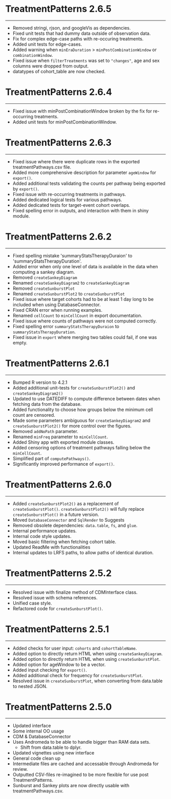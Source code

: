 # TreatmentPatterns 2.6.5
---------
* Removed stringi, rjson, and googleVis as dependencies.
* Fixed unit tests that had dummy data outside of observation data.
* Fix for complex edge-case paths with re-occuring treatments.
* Added unit tests for edge-cases.
* Added warning when `minEraDuration` > `minPostCombinationWindow` or `combinationWindow`.
* Fixed issue when `filterTreatments` was set to `"changes"`, age and sex columns were dropped from output.
* datatypes of cohort_table are now checked.

# TreatmentPatterns 2.6.4
---------
* Fixed issue with minPostCombinationWindow broken by the fix for re-occurring treatments.
* Added unit tests for minPostCombinationWindow.


# TreatmentPatterns 2.6.3
---------
* Fixed issue where there were duplicate rows in the exported treatmentPathways.csv file.
* Added more comprehensive description for parameter `ageWindow` for `export()`.
* Added additional tests validating the counts per pathway being exported by `export()`.
* Fixed issue with re-occurring treatments in pathways.
* Added dedicated logical tests for various pathways.
* Added dedicated tests for target-event cohort overlaps.
* Fixed spelling error in outputs, and interaction with them in shiny module.

# TreatmentPatterns 2.6.2
---------
* Fixed spelling mistake 'summaryStatsTherapyDuraion' to 'summaryStatsTherapyDuration'.
* Added error when only one level of data is available in the data when computing a sankey diagram.
* Removed `createSankeyDiagram`
* Renamed `createSankeyDiagram2` to `createSankeyDiagram`
* Removed `createSunburstPlot`
* Renamed `createSunburstPlot2` to `createSunburstPlot`
* Fixed issue where target cohorts had to be at least 1 day long to be included when using DatabaseConnector.
* Fixed CRAN error when running examples.
* Renamed `cellCount` to `minCellCount` in export documentation.
* Fixed issue where counts of pathways were not computed correctly.
* Fixed spelling error `summaryStatsTherapyDuraion` to `summaryStatsTherapyDuration`.
* Fixed issue in `export` where merging two tables could fail, if one was empty.


# TreatmentPatterns 2.6.1
---------
* Bumped R version to 4.2.1
* Added additional unit-tests for `createSunburstPlot2()` and `createSankeyDiagram2()`
* Updated to use DATEDIFF to compute difference between dates when fetching data from the database.
* Added functionality to choose how groups below the minimum cell count are censored.
* Made some parameters ambiguous for `createSankeyDiagram2` and `createSunburstPlot2()` for more control over the figures.
* Removed `addNoPath` parameter.
* Renamed `minFreq` parameter to `minCellCount`.
* Added Shiny app with exported module classes.
* Added censoring options of treatment pathways falling below the `minCellCount`.
* Simplified part of `computePathways()`.
* Significantly improved performance of `export()`.


# TreatmentPatterns 2.6.0
----------
* Added `createSunburstPlot2()` as a replacement of `createSunburstPlot()`. `createSunburstPlot2()` will fully replace `createSunburstPlot()` in a future version.
* Moved `DatabaseConnector` and `SqlRender` to Suggests
* Removed obsolete dependencies: `data.table`, `fs`, and `glue`.
* Internal performance updates.
* Internal code style updates.
* Moved basic filtering when fetching cohort table.
* Updated ReadMe with functionalities
* Internal updates to LRFS paths, to allow paths of identical duration.

# TreatmentPatterns 2.5.2
----------
* Resolved issue with finalize method of CDMInterface class.
* Resolved issue with schema references.
* Unified case style.
* Refactored code for `createSunburstPlot()`.

# TreatmentPatterns 2.5.1
----------
* Added checks for user input: `cohorts` and `cohortTableName`.
* Added option to directly return HTML when using `createSankeyDiagram`.
* Added option to directly return HTML when using `createSunburstPlot`.
* Added option for ageWindow to be a vector.
* Added input checking for `export()`.
* Added additional check for frequency for `createSunburstPlot`.
* Resolved issue in `createSunburstPlot`, when converting from data.table to nested JSON.

# TreatmentPatterns 2.5.0
----------
* Updated interface
* Some internal OO usage
* CDM & DatabaseConnector
* Uses Andromeda to be able to handle bigger than RAM data sets.
  * Shift from data.table to dplyr.
* Updated vignettes using new interface
* General code clean up
* Intermediate files are cached and accessable through Andromeda for review.
* Outputted CSV-files re-imagined to be more flexible for use post TreatmentPatterns.
* Sunburst and Sankey plots are now directly usable with treatmentPathways.csv.